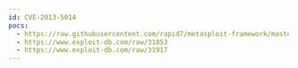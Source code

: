 ```yaml
---
id: CVE-2013-5014
pocs:
  - https://raw.githubusercontent.com/rapid7/metasploit-framework/master/modules/exploits/windows/antivirus/symantec_endpoint_manager_rce.rb
  - https://www.exploit-db.com/raw/31853
  - https://www.exploit-db.com/raw/31917
---
```

